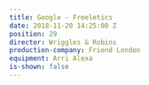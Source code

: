 ```yaml
---
title: Google - Freeletics
date: 2018-11-20 14:25:00 Z
position: 29
director: Wriggles & Robins
production-company: Friend London
equipment: Arri Alexa
is-shown: false
---
```


